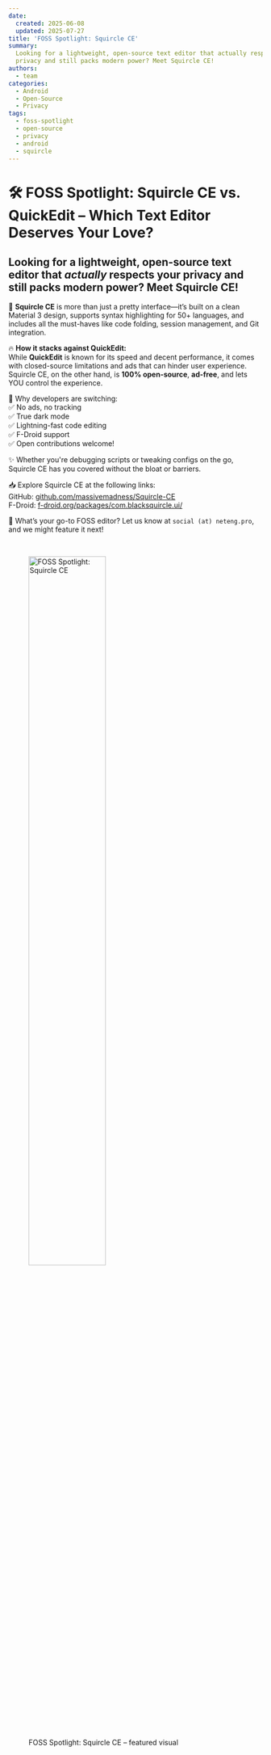 ```yaml
---
date:
  created: 2025-06-08
  updated: 2025-07-27
title: 'FOSS Spotlight: Squircle CE'
summary:
  Looking for a lightweight, open-source text editor that actually respects your
  privacy and still packs modern power? Meet Squircle CE!
authors:
  - team
categories:
  - Android
  - Open-Source
  - Privacy
tags:
  - foss-spotlight
  - open-source
  - privacy
  - android
  - squircle
---
```


# 🛠 FOSS Spotlight: Squircle CE vs. QuickEdit – Which Text Editor Deserves Your Love?

<!-- markdownlint-disable MD026 -->

## Looking for a lightweight, open-source text editor that _actually_ respects your privacy and still packs modern power? Meet **Squircle CE**!

<!-- markdownlint-enable MD026 -->

🚀 **Squircle CE** is more than just a pretty interface—it’s built on a clean
Material 3 design, supports syntax highlighting for 50+ languages, and includes
all the must-haves like code folding, session management, and Git integration.

<!-- more -->

🔥 **How it stacks against QuickEdit:**  
While **QuickEdit** is known for its speed and decent performance, it comes with
closed-source limitations and ads that can hinder user experience. Squircle CE,
on the other hand, is **100% open-source**, **ad-free**, and lets YOU control
the experience.

💬 Why developers are switching:  
✅ No ads, no tracking  
✅ True dark mode  
✅ Lightning-fast code editing  
✅ F-Droid support  
✅ Open contributions welcome!

✨ Whether you're debugging scripts or tweaking configs on the go, Squircle CE
has you covered without the bloat or barriers.

📥 Explore Squircle CE at the following links:  
GitHub: [github.com/massivemadness/Squircle-CE](https://github.com/massivemadness/Squircle-CE)  
F-Droid:
[f-droid.org/packages/com.blacksquircle.ui/](https://f-droid.org/packages/com.blacksquircle.ui/)

🧠 What’s your go-to FOSS editor? Let us know at `social (at) neteng.pro`, and
we might feature it next!

&nbsp;

<figure class="poster-figure">
  <picture>
  <source srcset="/img/squircle-promo.webp" type="image/webp" />
  <img src="/img/squircle-promo.png" alt="FOSS Spotlight: Squircle CE" style="width: 60%; height: 60%">
  <figcaption>
  FOSS Spotlight: Squircle CE – featured visual
  </figcaption>
</figure>

<!-- cspell:ignore massivemadness blacksquircle -->
